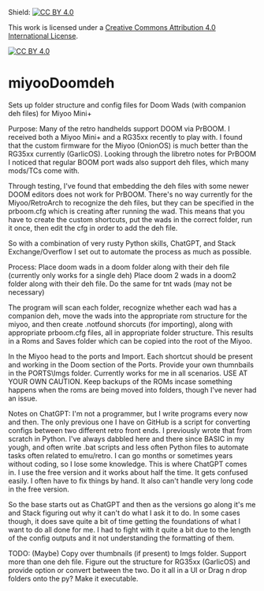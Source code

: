 Shield: [![CC BY 4.0][cc-by-shield]][cc-by]

This work is licensed under a
[Creative Commons Attribution 4.0 International License][cc-by].

[![CC BY 4.0][cc-by-image]][cc-by]

[cc-by]: http://creativecommons.org/licenses/by/4.0/
[cc-by-image]: https://i.creativecommons.org/l/by/4.0/88x31.png
[cc-by-shield]: https://img.shields.io/badge/License-CC%20BY%204.0-lightgrey.svg

# miyooDoomdeh
Sets up folder structure and config files for Doom Wads (with companion deh files) for Miyoo Mini+

Purpose:
Many of the retro handhelds support DOOM via PrBOOM. I received both a Miyoo Mini+ and a RG35xx recently to play with.
I found that the custom firmware for the Miyoo (OnionOS) is much better than the RG35xx currently (GarlicOS).
Looking through the libretro notes for PrBOOM I noticed that regular BOOM port wads also support deh files, which many mods/TCs come with.

Through testing, I've found that embedding the deh files with some newer DOOM editors does not work for PrBOOM.
There's no way currently for the Miyoo/RetroArch to recognize the deh files, but they can be specified in the prboom.cfg which is creating after running the wad.
This means that you have to create the custom shortcuts, put the wads in the correct folder, run it once, then edit the cfg in order to add the deh file.

So with a combination of very rusty Python skills, ChatGPT, and Stack Exchange/Overflow I set out to automate the process as much as possible.

Process:
Place doom wads in a doom folder along with their deh file (currently only works for a single deh)
Place doom 2 wads in a doom2 folder along with their deh file.
Do the same for tnt wads (may not be necessary)

The program will scan each folder, recognize whether each wad has a companion deh, move the wads into the appropriate rom structure for the miyoo, 
and then create .notfound shorcuts (for importing), along with appropriate prboom.cfg files, all in appropriate folder structure.
This results in a Roms and Saves folder which can be copied into the root of the Miyoo.

In the Miyoo head to the ports and Import. Each shortcut should be present and working in the Doom section of the Ports. Provide your own thumnbails in the PORTS\Imgs folder.
Currently works for me in all scenarios. USE AT YOUR OWN CAUTION. Keep backups of the ROMs incase something happens when the roms are being moved into folders, though I've never had an issue.

Notes on ChatGPT:
I'm not a programmer, but I write programs every now and then. The only previous one I have on GitHub is a script for converting configs between two different retro front ends. 
I previously wrote that from scratch in Python. I've always dabbled here and there since BASIC in my yough, and often write .bat scripts and less often Python files to automate tasks often related to emu/retro.
I can go months or sometimes years without coding, so I lose some knowledge. This is where ChatGPT comes in. I use the free version and it works about half the time. It gets confused easily.
I often have to fix things by hand. It also can't handle very long code in the free version.

So the base starts out as ChatGPT and then as the versions go along it's me and Stack figuring out why it can't do what I ask it to do. In some cases though, it does
save quite a bit of time getting the foundations of what I want to do all done for me. I had to fight with it quite a bit due to the length of the config outputs and it not understanding the formatting of them.

TODO: (Maybe)
Copy over thumbnails (if present) to Imgs folder.
Support more than one deh file.
Figure out the structure for RG35xx (GarlicOS) and provide option or convert between the two.
Do it all in a UI or Drag n drop folders onto the py?
Make it executable.

